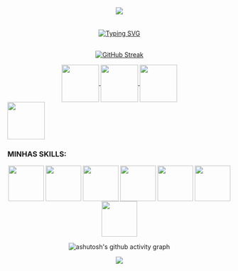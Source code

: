 <div align="center">
<img widht=100% botton=50px src="https://github.com/Orabonii/oraboni/assets/70423924/604318d1-bf21-4aab-bde0-5c1e5cb70cd3"/>
<br>
<br>
  
</div>
<br>
<div align="center">
<a href="https://git.io/typing-svg"><img src="https://readme-typing-svg.herokuapp.com?font=Reckoner&pause=1000&color=F70202&background=FFFFFF00&center=true&vCenter=true&random=false&width=435&lines=Bem+vindo+ao+meu+Github" alt="Typing SVG" /></a>
  </div>
<br>

<div align="center">

<a href="https://git.io/streak-stats"><img src="https://github-readme-streak-stats.herokuapp.com?user=Oraboni&theme=youtube-dark&locale=pt_BR&date_format=j%20M%5B%20Y%5D" alt="GitHub Streak" /></a>

</div>

<div align="center">
  <a href="https://www.instagram.com/kauaoraboni/" target="_blank">
    <img align="center" height="84" src="https://github.com/Orabonii/oraboni/assets/70423924/84dca86c-840f-4111-9ba0-876ac12e3436">
  </a>

  <a href="https://www.linkedin.com/in/kauã-oraboni-043591260/" target="_blank">
    <img align="center" height="84" src="https://github.com/Orabonii/oraboni/assets/70423924/9eadcdbc-973f-47ef-9d94-7eb155460bf8">
  </a>

  <a href="kauaoraboni85@gmail.com" target="_blank">
    <img align="center" height="84" src="https://github.com/Orabonii/oraboni/assets/70423924/3c9a5e62-d92d-415b-a25e-386e8f5baef4">
  </a>

</div>
<img align="center" height="84" src="https://github.com/Orabonii/oraboni/assets/70423924/519f4983-4c6c-4e30-9fb1-173d6248504c">

### MINHAS SKILLS:
<div align="center">
  
<img align="center" height="80px" widht="80px" src="https://github.com/Orabonii/oraboni/assets/70423924/3183d46b-60fa-44d8-8609-29e3704a380c"/>
<img align="center" height="80px" widht="80px" src="https://github.com/Orabonii/oraboni/assets/70423924/0aa14422-86de-44b4-85f2-13cd94685633"/>
<img align="center" height="80px" widht="80px" src="https://github.com/Orabonii/oraboni/assets/70423924/fc1e2812-fd1b-4cff-b221-b24f9f7f7447"/>
<img align="center" height="80px" widht="80px" src="https://github.com/Orabonii/oraboni/assets/70423924/53adc96c-f00a-44ca-8acb-75e8e3f122ec"/>
<img align="center" height="80px" widht="80px" src="https://github.com/Orabonii/oraboni/assets/70423924/25c21021-a790-439b-a310-c798469baaf7"/>
<img align="center" height="80px" widht="80px" src="https://github.com/Orabonii/Orabonii/assets/70423924/32a363e3-93f7-4d29-a392-972c43d2cd35"/>
<img align="center" height="80px" widht="80px" src="https://github.com/Orabonii/Orabonii/assets/70423924/910a1c48-217d-4895-a0c9-84955a4b2e91"/>

</div>
<div align="center">
  
![ashutosh's github activity graph](https://contribution.catsjuice.com/_/Orabonii?chart=3dbar&gap=0.6&scale=2&flatten=2&animation=wave&animation_duration=1&animation_delay=0.05&animation_amplitude=20&animation_frequency=0.5&animation_wave_center=10_0&format=svg&weeks=30&theme=red&dark=true)

</div>

<div align="center">
<img widht=100% botton=50px src="https://github.com/Orabonii/oraboni/assets/70423924/5351211a-1d0c-430c-ad87-3a2d98bc9392"/>

</div>

